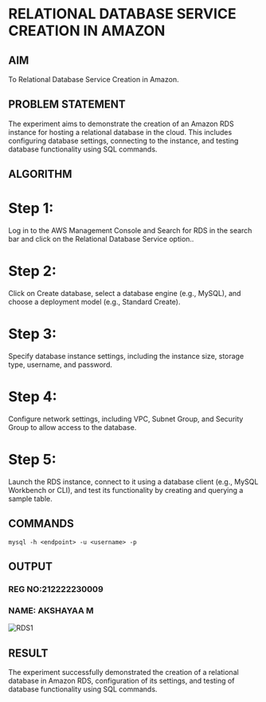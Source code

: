 # RELATIONAL DATABASE SERVICE CREATION IN AMAZON

## AIM
  To Relational Database Service Creation in Amazon.
## PROBLEM STATEMENT
 The experiment aims to demonstrate the creation of an Amazon RDS instance for hosting a relational database in the cloud. This includes configuring database settings, connecting to the instance, and testing database functionality using SQL commands.

## ALGORITHM
# Step 1:
Log in to the AWS Management Console and Search for RDS in the search bar and click on the Relational Database Service option..
# Step 2:
Click on Create database, select a database engine (e.g., MySQL), and choose a deployment model (e.g., Standard Create).
# Step 3:
Specify database instance settings, including the instance size, storage type, username, and password.
# Step 4:
Configure network settings, including VPC, Subnet Group, and Security Group to allow access to the database.
# Step 5:
Launch the RDS instance, connect to it using a database client (e.g., MySQL Workbench or CLI), and test its functionality by creating and querying a sample table.

## COMMANDS

```
mysql -h <endpoint> -u <username> -p

```

## OUTPUT
### REG NO:212222230009
### NAME: AKSHAYAA M

![RDS1](https://github.com/user-attachments/assets/aa6370b6-6a46-4c4a-8a98-a212d0122bb2)


## RESULT
The experiment successfully demonstrated the creation of a relational database in Amazon RDS, configuration of its settings, and testing of database functionality using SQL commands. 

  


